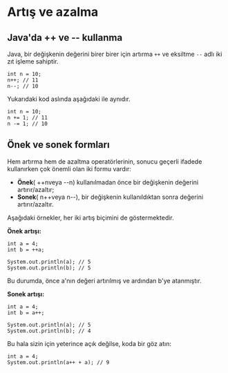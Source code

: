 # Artış ve azalma

## Java'da ++ ve -- kullanma

Java, bir değişkenin değerini birer birer için artırma ```++``` ve eksiltme ```--``` adlı iki zıt işleme sahiptir.
```
int n = 10;
n++; // 11
n--; // 10
```
Yukarıdaki kod aslında aşağıdaki ile aynıdır.
```
int n = 10;
n += 1; // 11
n -= 1; // 10
```

## Önek ve sonek formları

Hem artırma hem de azaltma operatörlerinin, sonucu geçerli ifadede kullanırken çok önemli olan iki formu vardır:

- **Önek**( ++nveya --n) kullanılmadan önce bir değişkenin değerini artırır/azaltır;
- **Sonek**( n++veya n--), bir değişkenin kullanıldıktan sonra değerini artırır/azaltır.

Aşağıdaki örnekler, her iki artış biçimini de göstermektedir.

**Önek artışı:**
```
int a = 4;
int b = ++a;

System.out.println(a); // 5
System.out.println(b); // 5
```
Bu durumda, önce a'nın değeri artırılmış ve ardından b'ye atanmıştır.

**Sonek artışı:**
```
int a = 4;
int b = a++;

System.out.println(a); // 5
System.out.println(b); // 4
```
Bu hala sizin için yeterince açık değilse, koda bir göz atın:
```
int a = 4;
System.out.println(a++ + a); // 9
```
